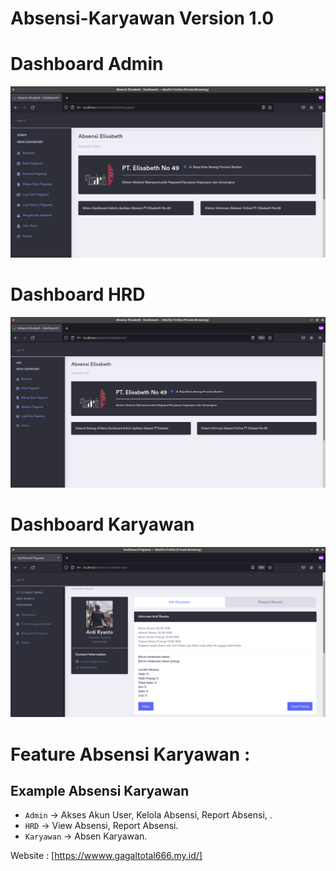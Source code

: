 # Absensi-Karyawan Version 1.0

# Dashboard Admin

![Screen Capture](https://raw.githubusercontent.com/gagaltotal/Absensi-Karyawan/main/dashboard%20admin.png)

# Dashboard HRD

![Screen Capture](https://raw.githubusercontent.com/gagaltotal/Absensi-Karyawan/main/dashboard%20hrd.png)

# Dashboard Karyawan

![Screen Capture](https://raw.githubusercontent.com/gagaltotal/Absensi-Karyawan/main/dashboard%20karyawan.png)

# Feature Absensi Karyawan :

Example Absensi Karyawan
--------

 - `Admin` → Akses Akun User, Kelola Absensi, Report Absensi, .
 - `HRD` → View Absensi, Report Absensi.
 - `Karyawan` → Absen Karyawan.

Website : [https://wwww.gagaltotal666.my.id/]
